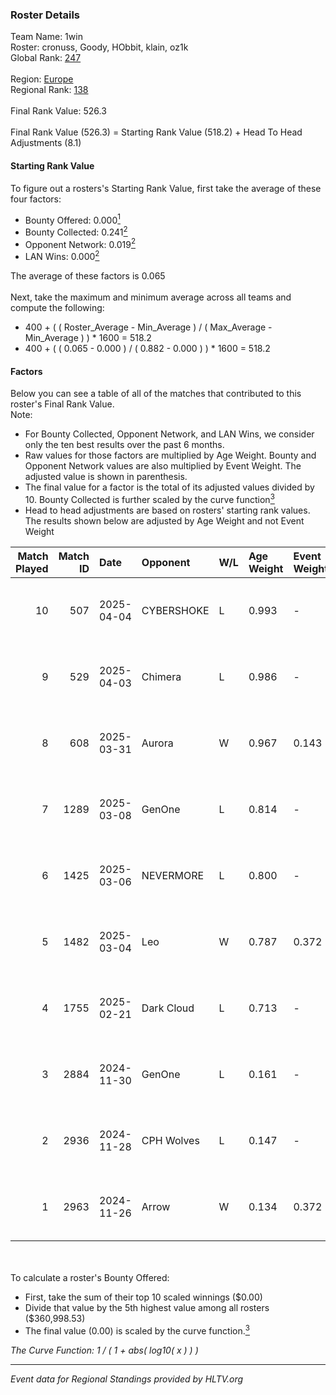 ### Roster Details<br />
Team Name: 1win<br />
Roster: cronuss, Goody, HObbit, klain, oz1k<br />
Global Rank: [247](../../standings_global_2025_05_05.md)<br />
<br />
Region: [Europe]( ../../standings_europe_2025_05_05.md)<br />
Regional Rank: [138]( ../../standings_europe_2025_05_05.md)<br />
<br />
Final Rank Value:  526.3<br />
<br />
Final Rank Value (526.3) = Starting Rank Value (518.2) + Head To Head Adjustments (8.1)<br />

#### Starting Rank Value<br />
To figure out a rosters's Starting Rank Value, first take the average of these four factors:<br />
- Bounty Offered: 0.000[<sup>1</sup>](#table2)
- Bounty Collected: 0.241[<sup>2</sup>](#table1)
- Opponent Network: 0.019[<sup>2</sup>](#table1)
- LAN Wins: 0.000[<sup>2</sup>](#table1)

The average of these factors is 0.065<br />
<br />
Next, take the maximum and minimum average across all teams and compute the following:<br />
- 400 + ( ( Roster_Average - Min_Average ) / ( Max_Average - Min_Average ) ) * 1600 = 518.2
- 400 + ( ( 0.065 - 0.000 ) / ( 0.882 - 0.000 ) ) * 1600 = 518.2


#### Factors<br />
Below you can see a table of all of the matches that contributed to this roster's Final Rank Value.<br />
Note:<br />

- For Bounty Collected, Opponent Network, and LAN Wins, we consider only the ten best results over the past 6 months.
- Raw values for those factors are multiplied by Age Weight. Bounty and Opponent Network values are also multiplied by Event Weight. The adjusted value is shown in parenthesis.
- The final value for a factor is the total of its adjusted values divided by 10. Bounty Collected is further scaled by the curve function[<sup>3</sup>](#curveFunction)
- Head to head adjustments are based on rosters' starting rank values. The results shown below are adjusted by Age Weight and not Event Weight
<span id="table1"></span><br />


| Match Played | Match ID | Date       | Opponent   | W/L | Age Weight | Event Weight | Bounty Collected | Opponent Network | LAN Wins  | H2H Adj. | Roster                               |
| -: | -: | :- | :- | :- | :- | :- | :- | :- | :- | -: | :- |
|           10 |      507 | 2025-04-04 | CYBERSHOKE | L   | 0.993      | -            | -                | -                | -         |    -4.18 | cronuss, Goody, HObbit, klain, oz1k  |
|            9 |      529 | 2025-04-03 | Chimera    | L   | 0.986      | -            | -                | -                | -         |   -10.70 | cronuss, Goody, HObbit, klain, oz1k  |
|            8 |      608 | 2025-03-31 | Aurora     | W   | 0.967      | 0.143        | 0.040 (0.006)    | 0.613 (0.085)    | 0 (0.000) |    27.40 | cronuss, Goody, HObbit, klain, oz1k  |
|            7 |     1289 | 2025-03-08 | GenOne     | L   | 0.814      | -            | -                | -                | -         |    -8.08 | cronuss, HObbit, klain, oz1k, SANJI  |
|            6 |     1425 | 2025-03-06 | NEVERMORE  | L   | 0.800      | -            | -                | -                | -         |    -6.52 | cronuss, HObbit, klain, oz1k, SANJI  |
|            5 |     1482 | 2025-03-04 | Leo        | W   | 0.787      | 0.372        | 0.005 (0.001)    | 0.368 (0.108)    | 0 (0.000) |    17.89 | cronuss, HObbit, klain, oz1k, SANJI  |
|            4 |     1755 | 2025-02-21 | Dark Cloud | L   | 0.713      | -            | -                | -                | -         |    -7.67 | cronuss, HObbit, klain, oz1k, sh1geo |
|            3 |     2884 | 2024-11-30 | GenOne     | L   | 0.161      | -            | -                | -                | -         |    -1.62 | cronuss, HObbit, Jyo, lattykk, oz1k  |
|            2 |     2936 | 2024-11-28 | CPH Wolves | L   | 0.147      | -            | -                | -                | -         |    -1.38 | cronuss, HObbit, Jyo, lattykk, oz1k  |
|            1 |     2963 | 2024-11-26 | Arrow      | W   | 0.134      | 0.372        | 0.004 (0.000)    | 0.021 (0.001)    | 0 (0.000) |     2.98 | cronuss, HObbit, Jyo, lattykk, oz1k  |

<br />
<span id="table2"></span><br />
To calculate a roster's Bounty Offered:<br />

- First, take the sum of their top 10 scaled winnings ($0.00)
- Divide that value by the 5th highest value among all rosters ($360,998.53)
- The final value (0.00) is scaled by the curve function.[<sup>3</sup>](#curveFunction)

<span id="curveFunction"></span>_The Curve Function: 1 / ( 1 + abs( log10( x ) ) )_<br />

---
_Event data for Regional Standings provided by HLTV.org_<br />
